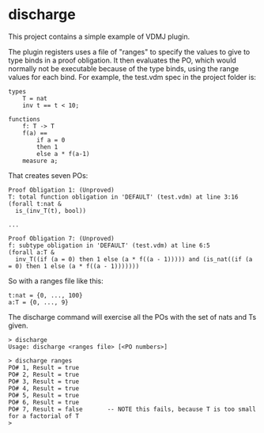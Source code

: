 # discharge

This project contains a simple example of VDMJ plugin.

The plugin registers uses a file of "ranges" to specify the values to give to type binds in a proof obligation.
It then evaluates the PO, which would normally not be executable because of the type binds, using the range
values for each bind. For example, the test.vdm spec in the project folder is:

```
types
	T = nat
	inv t == t < 10;
	
functions
	f: T -> T
	f(a) ==
		if a = 0
		then 1
		else a * f(a-1)
	measure a; 
```

That creates seven POs:

```
Proof Obligation 1: (Unproved)
T: total function obligation in 'DEFAULT' (test.vdm) at line 3:16
(forall t:nat &
  is_(inv_T(t), bool))

...

Proof Obligation 7: (Unproved)
f: subtype obligation in 'DEFAULT' (test.vdm) at line 6:5
(forall a:T &
  inv_T((if (a = 0) then 1 else (a * f((a - 1))))) and (is_nat((if (a = 0) then 1 else (a * f((a - 1)))))))
```

So with a ranges file like this:

```
t:nat = {0, ..., 100}
a:T = {0, ..., 9}
```

The discharge command will exercise all the POs with the set of nats and Ts given.

```
> discharge
Usage: discharge <ranges file> [<PO numbers>]

> discharge ranges
PO# 1, Result = true
PO# 2, Result = true
PO# 3, Result = true
PO# 4, Result = true
PO# 5, Result = true
PO# 6, Result = true
PO# 7, Result = false       -- NOTE this fails, because T is too small for a factorial of T
>
```

